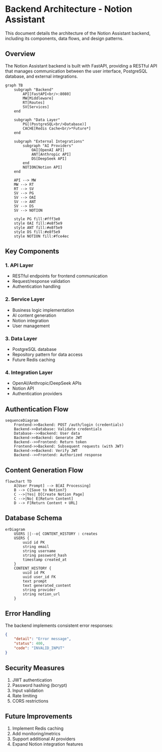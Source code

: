 # Backend Architecture - Notion Assistant

This document details the architecture of the Notion Assistant backend, including its components, data flows, and design patterns.

## Overview

The Notion Assistant backend is built with FastAPI, providing a RESTful API that manages communication between the user interface, PostgreSQL database, and external integrations.

```mermaid
graph TB
    subgraph "Backend"
        API[FastAPI<br/>:8080]
        MW[Middleware]
        RT[Routes]
        SV[Services]
    end
    
    subgraph "Data Layer"
        PG[(PostgreSQL<br/>Database)]
        CACHE[Redis Cache<br/>*Future*]
    end
    
    subgraph "External Integrations"
        subgraph "AI Providers"
            OAI[OpenAI API]
            ANT[Anthropic API]
            DS[DeepSeek API]
        end
        NOTION[Notion API]
    end
    
    API --> MW
    MW --> RT
    RT --> SV
    SV --> PG
    SV --> OAI
    SV --> ANT
    SV --> DS
    SV --> NOTION
    
    style PG fill:#fff3e0
    style OAI fill:#e8f5e9
    style ANT fill:#e8f5e9
    style DS fill:#e8f5e9
    style NOTION fill:#fce4ec
```

## Key Components

### 1. API Layer
- RESTful endpoints for frontend communication
- Request/response validation
- Authentication handling

### 2. Service Layer
- Business logic implementation
- AI content generation
- Notion integration
- User management

### 3. Data Layer
- PostgreSQL database
- Repository pattern for data access
- Future Redis caching

### 4. Integration Layer
- OpenAI/Anthropic/DeepSeek APIs
- Notion API
- Authentication providers

## Authentication Flow

```mermaid
sequenceDiagram
    Frontend->>Backend: POST /auth/login (credentials)
    Backend->>Database: Validate credentials
    Database-->>Backend: User data
    Backend->>Backend: Generate JWT
    Backend-->>Frontend: Return token
    Frontend->>Backend: Subsequent requests (with JWT)
    Backend->>Backend: Verify JWT
    Backend-->>Frontend: Authorized response
```

## Content Generation Flow

```mermaid
flowchart TD
    A[User Prompt] --> B[AI Processing]
    B --> C{Save to Notion?}
    C -->|Yes| D[Create Notion Page]
    C -->|No| E[Return Content]
    D --> F[Return Content + URL]
```

## Database Schema

```mermaid
erDiagram
    USERS ||--o{ CONTENT_HISTORY : creates
    USERS {
        uuid id PK
        string email
        string username
        string password_hash
        timestamp created_at
    }
    CONTENT_HISTORY {
        uuid id PK
        uuid user_id FK
        text prompt
        text generated_content
        string provider
        string notion_url
    }
```

## Error Handling

The backend implements consistent error responses:

```json
{
    "detail": "Error message",
    "status": 400,
    "code": "INVALID_INPUT"
}
```

## Security Measures

1. JWT authentication
2. Password hashing (bcrypt)
3. Input validation
4. Rate limiting
5. CORS restrictions

## Future Improvements

1. Implement Redis caching
2. Add monitoring/metrics
3. Support additional AI providers
4. Expand Notion integration features